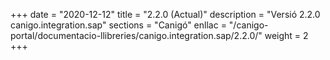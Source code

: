 +++
date        = "2020-12-12"
title       = "2.2.0 (Actual)"
description = "Versió 2.2.0 canigo.integration.sap"
sections    = "Canigó"
enllac		= "/canigo-portal/documentacio-llibreries/canigo.integration.sap/2.2.0/"
weight		= 2
+++
